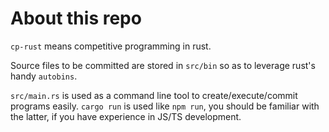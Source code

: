 # About this repo

`cp-rust` means competitive programming in rust.

Source files to be committed are stored in `src/bin` so as to leverage rust's handy `autobins`.

`src/main.rs` is used as a command line tool to create/execute/commit programs easily. `cargo run` is used like `npm run`, you should be familiar with the latter, if you have experience in JS/TS development.